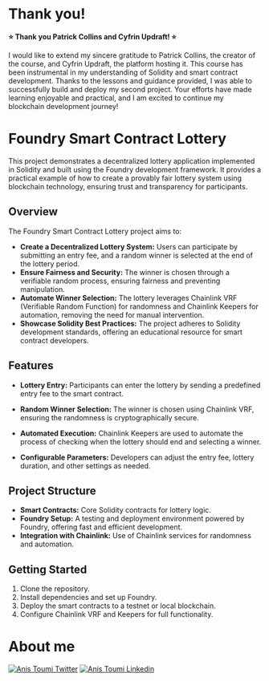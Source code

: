 # Thank you!
**⭐️ Thank you Patrick Collins and Cyfrin Updraft! ⭐️**

I would like to extend my sincere gratitude to Patrick Collins, the creator of the course, and Cyfrin Updraft, the platform hosting it. This course has been instrumental in my understanding of Solidity and smart contract development. Thanks to the lessons and guidance provided, I was able to successfully build and deploy my second project. 
Your efforts have made learning enjoyable and practical, and I am excited to continue my blockchain development journey!


# Foundry Smart Contract Lottery
This project demonstrates a decentralized lottery application implemented in Solidity and built using the Foundry development framework. It provides a practical example of how to create a provably fair lottery system using blockchain technology, ensuring trust and transparency for participants.

## Overview

The Foundry Smart Contract Lottery project aims to:

- **Create a Decentralized Lottery System:** Users can participate by submitting an entry fee, and a random winner is selected at the end of the lottery period.
- **Ensure Fairness and Security:** The winner is chosen through a verifiable random process, ensuring fairness and preventing manipulation.
- **Automate Winner Selection:** The lottery leverages Chainlink VRF (Verifiable Random Function) for randomness and Chainlink Keepers for automation, removing the need for manual intervention.
- **Showcase Solidity Best Practices:** The project adheres to Solidity development standards, offering an educational resource for smart contract developers.

## Features

- **Lottery Entry:**
Participants can enter the lottery by sending a predefined entry fee to the smart contract.

- **Random Winner Selection:**
The winner is chosen using Chainlink VRF, ensuring the randomness is cryptographically secure.


- **Automated Execution:**
Chainlink Keepers are used to automate the process of checking when the lottery should end and selecting a winner.

- **Configurable Parameters:**
Developers can adjust the entry fee, lottery duration, and other settings as needed.

## Project Structure

- **Smart Contracts:** Core Solidity contracts for lottery logic.
- **Foundry Setup:** A testing and deployment environment powered by Foundry, offering fast and efficient development.
- **Integration with Chainlink:** Use of Chainlink services for randomness and automation.

## Getting Started

1. Clone the repository.
2. Install dependencies and set up Foundry.
3. Deploy the smart contracts to a testnet or local blockchain.
4. Configure Chainlink VRF and Keepers for full functionality.

# About me

[![Anis Toumi Twitter](https://img.shields.io/badge/Twitter-1DA1F2?style=for-the-badge&logo=twitter&logoColor=white)](https://twitter.com/Anis_NFT)
[![Anis Toumi Linkedin](https://img.shields.io/badge/Linkedin-0e76a8?style=for-the-badge&logo=linkedin&logoColor=white)](https://www.linkedin.com/in/anis-toumi-1b158a83)